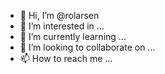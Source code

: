 - 👋 Hi, I’m @rolarsen
- 👀 I’m interested in ...
- 🌱 I’m currently learning ...
- 💞️ I’m looking to collaborate on ...
- 📫 How to reach me ...

<!---
rolarsen/rolarsen is a ✨ special ✨ repository because its `README.md` (this file) appears on your GitHub profile.
You can click the Preview link to take a look at your changes.
--->
